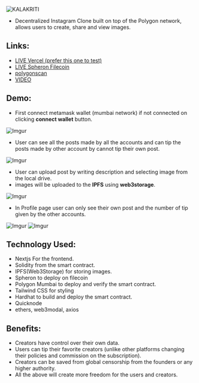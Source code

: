![KALAKRITI](https://i.imgur.com/Q3RL0UX.jpg)

* Decentralized Instagram Clone built on top of the Polygon network, allows users to create, share and view images.

## Links:
* [LIVE Vercel (prefer this one to test)](https://decentralized-instagram-snowy.vercel.app)
* [LIVE Spheron Filecoin](https://decentralized-instagram-851cd4.spheron.app)
* [polygonscan](https://mumbai.polygonscan.com/address/0xafA7AA3B5680293521b98552B234cb93B8BD3a53)
* [VIDEO](https://vimeo.com/767750796)

## Demo:

* First connect metamask wallet (mumbai network) if not connected on clicking **connect wallet** button.

![Imgur](https://i.imgur.com/C6G7rqX.jpg)

* User can see all the posts made by all the accounts and can tip the posts made by other account by cannot tip their own post.

![Imgur](https://i.imgur.com/XbUHcwq.jpg)

* User can upload post by writing description and selecting image from the local drive.
* images will be uploaded to the **IPFS** using **web3storage**.

![Imgur](https://i.imgur.com/7Pm0MGW.jpg)

* In Profile page user can only see their own post and the number of tip given by the other accounts.

![Imgur](https://i.imgur.com/kNFMle1.jpg)
![Imgur](https://i.imgur.com/RWMfSty.jpg)


## Technology Used:
* Nextjs For the frontend.
* Solidity from the smart contract.
* IPFS(Web3Storage) for storing images.
* Spheron to deploy on filecoin
* Polygon Mumbai to deploy and verify the smart contract.
* Tailwind CSS for styling
* Hardhat to build and deploy the smart contract.
* Quicknode
* ethers, web3modal, axios

## Benefits:
* Creators have control over their own data.
* Users can tip their favorite creators (unlike other platforms changing their policies and commission on the subscription).
* Creators can be saved from global censorship from the founders or any higher authority.
* All the above will create more freedom for the users and creators.
